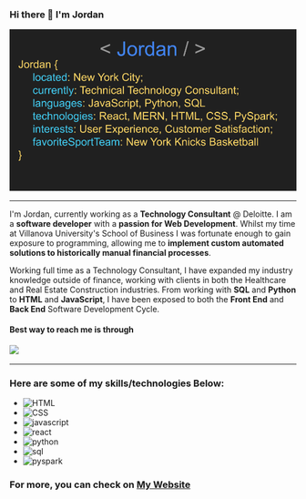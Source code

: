 ### Hi there 👋 I'm Jordan

![jordan html description](https://raw.githubusercontent.com/jaymbans/jaymbans/main/jordanHTML.png)

<hr>

I'm Jordan, currently working as a **Technology Consultant** @ Deloitte. I am a **software developer** with a **passion for Web Development**. Whilst my time at Villanova University's School of Business I was fortunate enough to gain exposure to programming, allowing me to **implement custom automated solutions to historically manual financial processes**.

Working full time as a Technology Consultant, I have expanded my industry knowledge outside of finance, working with clients in both the Healthcare and Real Estate Construction industries. From working with **SQL** and **Python** to **HTML** and **JavaScript**, I have been exposed to both the **Front End** and **Back End** Software Development Cycle.

<h4>Best way to reach me is through</h4><a href='https://www.linkedin.com/in/jordan-mbanefo-80918916b/' target='_blank'><img src='https://img.shields.io/badge/LinkedIn-0077B5?style=for-the-badge&logo=linkedin&logoColor=white'></a>



<hr>

### Here are some of my skills/technologies Below:
- <img alt='HTML' src='https://img.shields.io/badge/HTML5-E34F26?style=for-the-badge&logo=html5&logoColor=white'>
- <img alt='CSS' src='https://img.shields.io/badge/CSS3-1572B6?style=for-the-badge&logo=css3&logoColor=white'>
- <img alt='javascript' src='https://img.shields.io/badge/CSS3-1572B6?style=for-the-badge&logo=css3&logoColor=white'>
- <img alt='react' src='https://img.shields.io/badge/React-20232A?style=for-the-badge&logo=react&logoColor=61DAFB'>
- <img alt='python' src='https://img.shields.io/badge/Python-FFD43B?style=for-the-badge&logo=python&logoColor=blue'>
- <img alt='sql' src='https://img.shields.io/badge/MySQL-005C84?style=for-the-badge&logo=mysql&logoColor=white'>
- <img alt='pyspark' src='https://upload.wikimedia.org/wikipedia/commons/f/f3/Apache_Spark_logo.svg' style='height: 30px; width: auto'>

### For more, you can check on <a href='http://www.jordanmbanefo.com/' target='_blank'>My Website</a>
